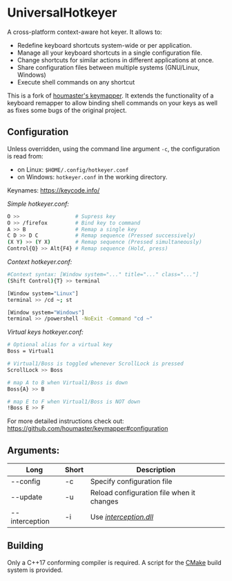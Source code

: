 # UniversalHotkeyer

A cross-platform context-aware hot keyer. It allows to:
- Redefine keyboard shortcuts system-wide or per application.
- Manage all your keyboard shortcuts in a single configuration file.
- Change shortcuts for similar actions in different applications at once.
- Share configuration files between multiple systems (GNU/Linux, Windows)
- Execute shell commands on any shortcut

This is a fork of [houmaster's keymapper](https://github.com/houmaster/keymapper). It extends the functionality of a keyboard remapper to allow binding shell commands on your keys as well as fixes some bugs of the original project.

## Configuration

Unless overridden, using the command line argument ```-c```, the configuration is read from:
  * on Linux: ```$HOME/.config/hotkeyer.conf```
  * on Windows: ```hotkeyer.conf``` in the working directory.

Keynames: https://keycode.info/

*Simple hotkeyer.conf:*
```bash
O >>                  # Supress key
O >> /firefox         # Bind key to command
A >> B                # Remap a single key
C D >> D C            # Remap sequence (Pressed successively)
(X Y) >> (Y X)        # Remap sequence (Pressed simultaneously)
Control{Q} >> Alt{F4} # Remap sequence (Hold, press)
```

*Context hotkeyer.conf:*
```bash
#Context syntax: [Window system="..." title="..." class="..."]
(Shift Control){T} >> terminal

[Window system="Linux"]
terminal >> /cd ~; st

[Window system="Windows"]
terminal >> /powershell -NoExit -Command "cd ~"
```


*Virtual keys hotkeyer.conf:*
```bash
# Optional alias for a virtual key
Boss = Virtual1

# Virtual1/Boss is toggled whenever ScrollLock is pressed
ScrollLock >> Boss

# map A to B when Virtual1/Boss is down
Boss{A} >> B

# map E to F when Virtual1/Boss is NOT down
!Boss E >> F
```

For more detailed instructions check out: https://github.com/houmaster/keymapper#configuration

## Arguments:
| Long            | Short     | Description                                                        |
| --------------- | --------- | ------------------------------------------------------------------ |
| --config <path> | -c <path> | Specify configuration file                                         |
| --update        | -u        | Reload configuration file when it changes                          |
| --interception  | -i        | Use [*interception.dll*](https://github.com/oblitum/Interception/) |

## Building

Only a C++17 conforming compiler is required. A script for the
[CMake](https://cmake.org) build system is provided.
